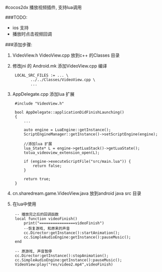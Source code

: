 
#cocos2dx 播放视频插件, 支持lua调用

###TODO:

* ios 支持
* 播放时点击视频回调

###添加步骤:

1. VideoView.h VideoView.cpp 放到c++ 的Classes 目录

2. 修改jni 的 Android.mk  添加VideoView.cpp 编译

		LOCAL_SRC_FILES := ... \
			   ../../Classes/VideoView.cpp \
	           ...

3. AppDelegate.cpp   添加lua 扩展

		#include "VideoView.h"

		bool AppDelegate::applicationDidFinishLaunching()
		{
		    ...

		    auto engine = LuaEngine::getInstance();
		    ScriptEngineManager::getInstance()->setScriptEngine(engine);

		    //添加lua 扩展
		    lua_State* L = engine->getLuaStack()->getLuaState();
		    tolua_videoview_extension_open(L);

		    if (engine->executeScriptFile("src/main.lua")) {
		        return false;
		    }

		    return true;
		}

4. cn.sharedream.game.VideoView.java  放到android java src 目录


5. 在lua中使用

		-- 播放完之后的回调函数
		local function videoFinish()
	        print("================videoFinish")
	        --恢复游戏, 和原来的声音
	        cc.Director:getInstance():startAnimation();
	        cc.SimpleAudioEngine:getInstance():pauseMusic();
	    end

	    -- 原游戏, 声音暂停
	    cc.Director:getInstance():stopAnimation();
		cc.SimpleAudioEngine:getInstance():pauseMusic();
		VideoView:play("res/video2.mp4",videoFinish)
